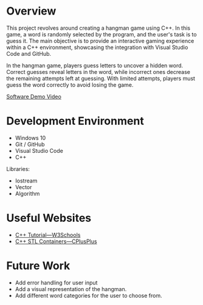 # Overview

This project revolves around creating a hangman game using C++. In this game, a word is randomly selected by the program, and the user's task is to guess it. The main objective is to provide an interactive gaming experience within a C++ environment, showcasing the integration with Visual Studio Code and GitHub.

In the hangman game, players guess letters to uncover a hidden word. Correct guesses reveal letters in the word, while incorrect ones decrease the remaining attempts left at guessing. With limited attempts, players must guess the word correctly to avoid losing the game.

[Software Demo Video](https://youtu.be/UQeJKz1y1ew)

# Development Environment

- Windows 10
- Git / GitHub
- Visual Studio Code
- C++

Libraries:

- Iostream
- Vector
- Algorithm

# Useful Websites

- [C++ Tutorial—W3Schools](https://www.w3schools.com/cpp/)
- [C++ STL Containers—CPlusPlus](https://cplusplus.com/reference/stl/)

# Future Work

- Add error handling for user input
- Add a visual representation of the hangman.
- Add different word categories for the user to choose from.
